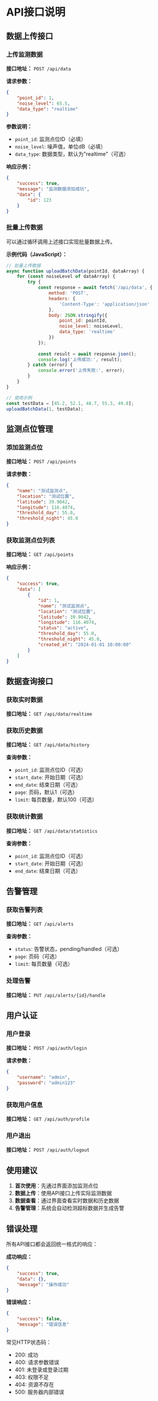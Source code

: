 # API接口说明

## 数据上传接口

### 上传监测数据

**接口地址：** `POST /api/data`

**请求参数：**
```json
{
    "point_id": 1,
    "noise_level": 65.5,
    "data_type": "realtime"
}
```

**参数说明：**
- `point_id`: 监测点位ID（必填）
- `noise_level`: 噪声值，单位dB（必填）
- `data_type`: 数据类型，默认为"realtime"（可选）

**响应示例：**
```json
{
    "success": true,
    "message": "监测数据添加成功",
    "data": {
        "id": 123
    }
}
```

### 批量上传数据

可以通过循环调用上述接口实现批量数据上传。

**示例代码（JavaScript）：**
```javascript
// 批量上传数据
async function uploadBatchData(pointId, dataArray) {
    for (const noiseLevel of dataArray) {
        try {
            const response = await fetch('/api/data', {
                method: 'POST',
                headers: {
                    'Content-Type': 'application/json'
                },
                body: JSON.stringify({
                    point_id: pointId,
                    noise_level: noiseLevel,
                    data_type: 'realtime'
                })
            });
            
            const result = await response.json();
            console.log('上传成功:', result);
        } catch (error) {
            console.error('上传失败:', error);
        }
    }
}

// 使用示例
const testData = [45.2, 52.1, 48.7, 55.3, 49.8];
uploadBatchData(1, testData);
```

## 监测点位管理

### 添加监测点位

**接口地址：** `POST /api/points`

**请求参数：**
```json
{
    "name": "测试监测点",
    "location": "测试位置",
    "latitude": 39.9042,
    "longitude": 116.4074,
    "threshold_day": 55.0,
    "threshold_night": 45.0
}
```

### 获取监测点位列表

**接口地址：** `GET /api/points`

**响应示例：**
```json
{
    "success": true,
    "data": [
        {
            "id": 1,
            "name": "测试监测点",
            "location": "测试位置",
            "latitude": 39.9042,
            "longitude": 116.4074,
            "status": "active",
            "threshold_day": 55.0,
            "threshold_night": 45.0,
            "created_at": "2024-01-01 10:00:00"
        }
    ]
}
```

## 数据查询接口

### 获取实时数据

**接口地址：** `GET /api/data/realtime`

### 获取历史数据

**接口地址：** `GET /api/data/history`

**查询参数：**
- `point_id`: 监测点位ID（可选）
- `start_date`: 开始日期（可选）
- `end_date`: 结束日期（可选）
- `page`: 页码，默认1（可选）
- `limit`: 每页数量，默认100（可选）

### 获取统计数据

**接口地址：** `GET /api/data/statistics`

**查询参数：**
- `point_id`: 监测点位ID（可选）
- `start_date`: 开始日期（可选）
- `end_date`: 结束日期（可选）

## 告警管理

### 获取告警列表

**接口地址：** `GET /api/alerts`

**查询参数：**
- `status`: 告警状态，pending/handled（可选）
- `page`: 页码（可选）
- `limit`: 每页数量（可选）

### 处理告警

**接口地址：** `PUT /api/alerts/{id}/handle`

## 用户认证

### 用户登录

**接口地址：** `POST /api/auth/login`

**请求参数：**
```json
{
    "username": "admin",
    "password": "admin123"
}
```

### 获取用户信息

**接口地址：** `GET /api/auth/profile`

### 用户退出

**接口地址：** `POST /api/auth/logout`

## 使用建议

1. **首次使用**：先通过界面添加监测点位
2. **数据上传**：使用API接口上传实际监测数据
3. **数据查看**：通过界面查看实时数据和历史数据
4. **告警管理**：系统会自动检测超标数据并生成告警

## 错误处理

所有API接口都会返回统一格式的响应：

**成功响应：**
```json
{
    "success": true,
    "data": {},
    "message": "操作成功"
}
```

**错误响应：**
```json
{
    "success": false,
    "message": "错误信息"
}
```

常见HTTP状态码：
- 200: 成功
- 400: 请求参数错误
- 401: 未登录或登录过期
- 403: 权限不足
- 404: 资源不存在
- 500: 服务器内部错误